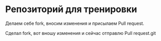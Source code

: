 # Репозиторий для тренировки

Делаем себе fork, вносим изменения и присылаем Pull request.

Сделал fork, вот вношу изменения и сейчас отправлю Pull request.git